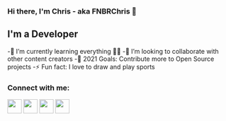 ### Hi there, I'm Chris - aka FNBRChris 👋

## I'm a Developer
-🌱 I’m currently learning everything 🤣🎯
-👯 I’m looking to collaborate with other content creators
-🥅 2021 Goals: Contribute more to Open Source projects
-⚡ Fun fact: I love to draw and play sports

### Connect with me:


<img height="32" width="32" src="https://cdn.jsdelivr.net/npm/simple-icons@v4/icons/Twitter.svg" />
<img height="32" width="32" src="https://cdn.jsdelivr.net/npm/simple-icons@v4/icons/Youtube.svg" />
<img height="32" width="32" src="https://cdn.jsdelivr.net/npm/simple-icons@v4/icons/GitHub.svg" />
<img height="32" width="32" src="https://cdn.jsdelivr.net/npm/simple-icons@v4/icons/Instagram.svg" />
